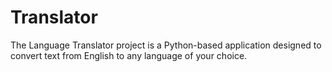 # Translator
The Language Translator project is a Python-based application designed to convert text from English to any language of your choice.
